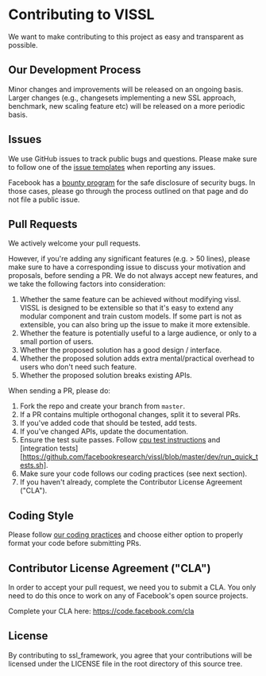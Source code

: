 # Contributing to VISSL
We want to make contributing to this project as easy and transparent as possible.

## Our Development Process
Minor changes and improvements will be released on an ongoing basis. Larger changes (e.g., changesets implementing a new SSL approach, benchmark, new scaling feature etc) will be released on a more periodic basis.

## Issues
We use GitHub issues to track public bugs and questions. Please make sure to follow one of the
[issue templates](https://github.com/facebookresearch/vissl/issues/new/choose)
when reporting any issues.

Facebook has a [bounty program](https://www.facebook.com/whitehat/) for the safe
disclosure of security bugs. In those cases, please go through the process
outlined on that page and do not file a public issue.

## Pull Requests
We actively welcome your pull requests.

However, if you're adding any significant features (e.g. > 50 lines), please
make sure to have a corresponding issue to discuss your motivation and proposals,
before sending a PR. We do not always accept new features, and we take the following
factors into consideration:

1. Whether the same feature can be achieved without modifying vissl.
VISSL is designed to be extensible so that it's easy to extend any modular component and train custom models. If some part is not as extensible, you can also bring up the issue to make it more extensible.
2. Whether the feature is potentially useful to a large audience, or only to a small portion of users.
3. Whether the proposed solution has a good design / interface.
4. Whether the proposed solution adds extra mental/practical overhead to users who don't
   need such feature.
5. Whether the proposed solution breaks existing APIs.

When sending a PR, please do:

1. Fork the repo and create your branch from `master`.
2. If a PR contains multiple orthogonal changes, split it to several PRs.
3. If you've added code that should be tested, add tests.
4. If you've changed APIs, update the documentation.
5. Ensure the test suite passes. Follow [cpu test instructions](https://github.com/facebookresearch/vissl/blob/master/tests/README.md) and [integration tests][https://github.com/facebookresearch/vissl/blob/master/dev/run_quick_tests.sh].
6. Make sure your code follows our coding practices (see next section).
7. If you haven't already, complete the Contributor License Agreement ("CLA").

## Coding Style

Please follow [our coding practices](https://github.com/facebookresearch/vissl/blob/master/dev/README.md#practices-for-coding-quality) and choose either option to properly format your code before submitting PRs.

## Contributor License Agreement ("CLA")
In order to accept your pull request, we need you to submit a CLA. You only need
to do this once to work on any of Facebook's open source projects.

Complete your CLA here: <https://code.facebook.com/cla>

## License
By contributing to ssl_framework, you agree that your contributions will be licensed
under the LICENSE file in the root directory of this source tree.
